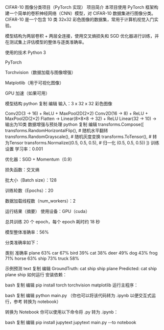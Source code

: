 CIFAR-10 图像分类项目（PyTorch 实现）
项目简介
本项目使用 PyTorch 框架构建一个简单的卷积神经网络（CNN）模型，对 CIFAR-10 数据集进行图像分类。CIFAR-10 是一个包含 10 类 32x32 彩色图像的数据集，常用于计算机视觉入门实验。

模型结构为两层卷积 + 两层全连接，使用交叉熵损失和 SGD 优化器进行训练，并在测试集上评估模型的整体与逐类准确率。

使用的技术
Python 3

PyTorch

Torchvision（数据加载与图像增强）

Matplotlib（用于可视化图像）

GPU 加速（如果可用）

模型结构
python
复制
编辑
输入：3 x 32 x 32 彩色图像

Conv2D(3 → 16) + ReLU + MaxPool2D(2×2)
Conv2D(16 → 8) + ReLU + MaxPool2D(2×2)
Flatten → Linear(8×8×8 → 32) + ReLU
Linear(32 → 10) → 输出为10类
数据增强与预处理
python
复制
编辑
transforms.Compose([
    transforms.RandomHorizontalFlip(),     # 随机水平翻转
    transforms.RandomGrayscale(),          # 随机灰度变换
    transforms.ToTensor(),                 # 转为Tensor
    transforms.Normalize((0.5, 0.5, 0.5),  # 归一化
                         (0.5, 0.5, 0.5))
])
训练设置
学习率：0.001

优化器：SGD + Momentum（0.9）

损失函数：交叉熵

批大小（Batch size）：128

训练轮数（Epochs）：20

数据加载线程数（num_workers）：2

运行结果（摘要）
使用设备：GPU（cuda）

总共训练 20 个 epoch，每个 epoch 耗时约 18 秒

模型整体准确率：56%

分类准确率如下：

类别	准确率
plane	63%
car	67%
bird	39%
cat	38%
deer	49%
dog	43%
frog	71%
horse	63%
ship	73%
truck	58%

示例预测
text
复制
编辑
GroundTruth:   cat  ship  ship plane
Predicted:     cat  ship plane  ship
如何运行
安装依赖：

bash
复制
编辑
pip install torch torchvision matplotlib
运行主程序：

bash
复制
编辑
python main.py
（你也可以将该代码转为 .ipynb 以便交互式运行，参考 转换为 notebook）

转换为 Notebook
你可以使用以下命令将 .py 转为 .ipynb：

bash
复制
编辑
pip install jupytext
jupytext main.py --to notebook

